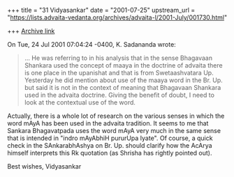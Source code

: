 +++
title = "31 Vidyasankar"
date = "2001-07-25"
upstream_url = "https://lists.advaita-vedanta.org/archives/advaita-l/2001-July/001730.html"

+++
[Archive link](https://lists.advaita-vedanta.org/archives/advaita-l/2001-July/001730.html)

On Tue, 24 Jul 2001 07:04:24 -0400, K. Sadananda <sada at ANVIL.NRL.NAVY.MIL>
wrote:

>... He was referring to in his
>analysis that in the sense Bhagavaan Shankara used the concept of
>maaya in the doctrine of advaita there is one place in the upanishat
>and that is from Swetaashvatara Up. Yesterday he did mention about
>use of the maaya word in the Br. Up. but said it is not in the
>context of meaning that Bhagavaan Shankara used in the advaita
>doctrine.  Giving the benefit of doubt, I need to look at the
>contextual use of the word.

Actually, there is a whole lot of research on the various senses in
which the word mAyA has been used in the advaita tradition. It seems
to me that Sankara Bhagavatpada uses the word mAyA very much in the
same sense that is intended in "indro mAyAbhiH pururUpa Iyate". Of
course, a quick check in the SAnkarabhAshya on Br. Up. should clarify
how the AcArya himself interprets this Rk quotation (as Shrisha has
rightly pointed out).

Best wishes,
Vidyasankar

